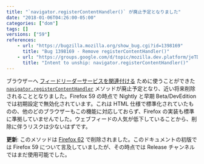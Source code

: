```yaml
---
title: "`navigator.registerContentHandler()` が廃止予定となりました"
date: "2018-01-06T04:26:00-05:00"
categories: ["dom"]
tags: []
versions: ["59"]
references:
    - url: "https://bugzilla.mozilla.org/show_bug.cgi?id=1398169"
      title: "Bug 1398169 - Remove registerContentHandler()"
    - url: "https://groups.google.com/d/topic/mozilla.dev.platform/jeTDLz38_RE/discussion"
      title: "Intent to unship: navigator.registerContentHandler()"
---
```

ブラウザーへ [フィードリーダーサービスを関連付ける](https://developer.mozilla.org/Firefox/Releases/2/Adding_feed_readers_to_Firefox) ために使うことができた [`navigator.registerContentHandler`](https://developer.mozilla.org/docs/Web/API/Navigator/registerContentHandler) メソッドが廃止予定となり、近い将来削除されることとなりました。Firefox 59 の時点で Nightly と早期 Beta/DevEdition では初期設定で無効化されています。これは HTML 仕様で標準化されていたものの、他のどのブラウザーもこの機能に対応しておらず、Firefox の実装も標準に準拠していませんでした。ウェブフィードの人気が低下していることから、削除に伴うリスクは少ないはずです。

**更新**: このメソッドは [Firefox 62](https://www.fxsitecompat.com/ja/docs/2018/navigator-registercontenthandler-has-been-removed/) で削除されました。このドキュメントの初版では Firefox 59 について言及していましたが、その時点では Release チャンネルではまだ使用可能でした。
